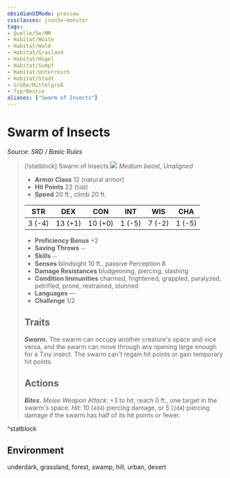 ```yaml
---
obsidianUIMode: preview
cssclasses: json5e-monster
tags:
- Quelle/5e/MM
- Habitat/Wüste
- Habitat/Wald
- Habitat/Grasland
- Habitat/Hügel
- Habitat/Sumpf
- Habitat/Unterreich
- Habitat/Stadt
- Größe/Mittelgroß
- Typ/Bestie
aliases: ["Swarm of Insects"]
---
```

# Swarm of Insects
*Source: SRD / Basic Rules*  

> [!statblock] Swarm of Insects
> ![](compendium/bestiary/beast/token/swarm-of-insects.png#token)
> *Medium beast, Unaligned*
> 
> - **Armor Class** 12  (natural armor)
> - **Hit Points** 22 (`5d8`)
> - **Speed** 20 ft., climb 20 ft.
> 
> |STR|DEX|CON|INT|WIS|CHA|
> |:---:|:---:|:---:|:---:|:---:|:---:|
> | 3 (-4)|13 (+1)|10 (+0)| 1 (-5)| 7 (-2)| 1 (-5)|
> 
> - **Proficiency Bonus** +2
> - **Saving Throws** ⏤
> - **Skills** ⏤
> - **Senses** blindsight 10 ft., passive Perception 8
> - **Damage Resistances** bludgeoning, piercing, slashing
> - **Condition Immunities** charmed, frightened, grappled, paralyzed, petrified, prone, restrained, stunned
> - **Languages** —
> - **Challenge** 1/2
> 
> ## Traits
> 
> ***Swarm.*** The swarm can occupy another creature's space and vice versa, and the swarm can move through any opening large enough for a Tiny insect. The swarm can't regain hit points or gain temporary hit points.
> 
> ## Actions
> 
> ***Bites.*** *Melee Weapon Attack:* +3 to hit, reach 0 ft., one target in the swarm's space. *Hit:* 10 (`4d4`) piercing damage, or 5 (`2d4`) piercing damage if the swarm has half of its hit points or fewer.

^statblock

## Environment

underdark, grassland, forest, swamp, hill, urban, desert